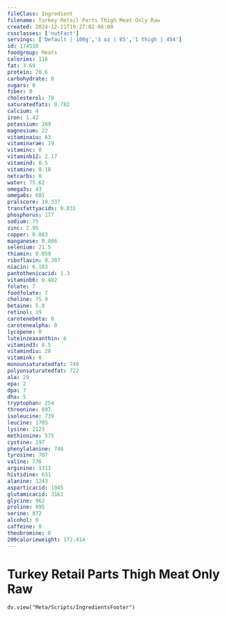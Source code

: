 ```yaml
---
fileClass: Ingredient
filename: Turkey Retail Parts Thigh Meat Only Raw
created: 2024-12-21T19:27:02-06:00
cssclasses: ['nutFact']
servings: ['Default | 100g','3 oz | 85','1 thigh | 454']
id: 174518
foodgroup: Meats
calories: 116
fat: 3.69
protein: 20.6
carbohydrate: 0
sugars: 0
fiber: 0
cholesterol: 78
saturatedfats: 0.782
calcium: 4
iron: 1.42
potassium: 269
magnesium: 22
vitaminaiu: 63
vitaminarae: 19
vitaminc: 0
vitaminb12: 2.17
vitamind: 0.5
vitamine: 0.18
netcarbs: 0
water: 75.62
omega3s: 43
omega6s: 601
pralscore: 10.337
transfattyacids: 0.031
phosphorus: 177
sodium: 75
zinc: 2.95
copper: 0.083
manganese: 0.006
selenium: 21.5
thiamin: 0.059
riboflavin: 0.307
niacin: 6.183
pantothenicacid: 1.3
vitaminb6: 0.482
folate: 7
foodfolate: 7
choline: 75.9
betaine: 5.9
retinol: 19
carotenebeta: 0
carotenealpha: 0
lycopene: 0
luteinzeaxanthin: 6
vitamind3: 0.5
vitamindiu: 20
vitamink: 0
monounsaturatedfat: 749
polyunsaturatedfat: 722
ala: 29
epa: 2
dpa: 7
dha: 5
tryptophan: 254
threonine: 897
isoleucine: 739
leucine: 1705
lysine: 2123
methionine: 575
cystine: 197
phenylalanine: 746
tyrosine: 707
valine: 776
arginine: 1311
histidine: 631
alanine: 1243
asparticacid: 1945
glutamicacid: 3161
glycine: 962
proline: 995
serine: 872
alcohol: 0
caffeine: 0
theobromine: 0
200calorieweight: 172.414
---
```


# Turkey Retail Parts Thigh Meat Only Raw

```dataviewjs
dv.view("Meta/Scripts/IngredientsFooter")
```